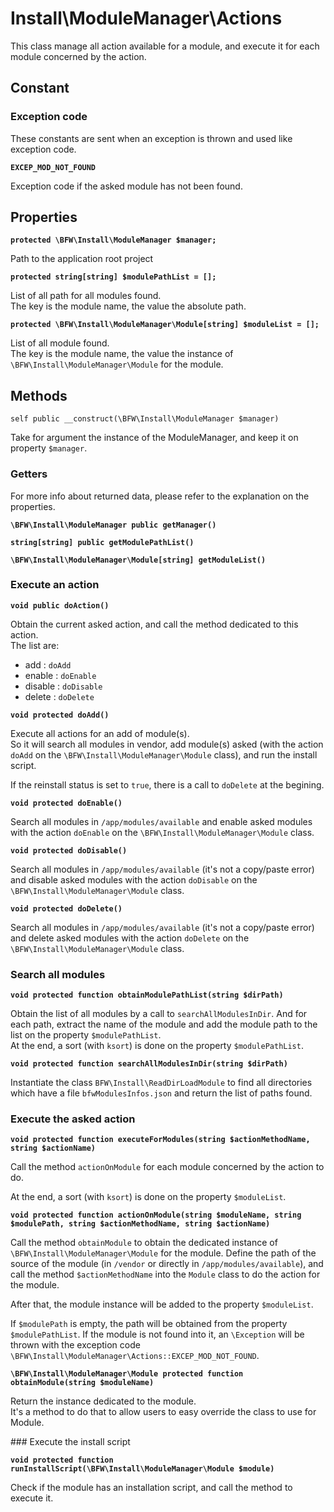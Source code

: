 # Install\ModuleManager\Actions

This class manage all action available for a module, and execute it for each module concerned by the action.

## Constant

### Exception code

These constants are sent when an exception is thrown and used like exception code.

__`EXCEP_MOD_NOT_FOUND`__

Exception code if the asked module has not been found.

## Properties

__`protected \BFW\Install\ModuleManager $manager;`__

Path to the application root project

__`protected string[string] $modulePathList = [];`__

List of all path for all modules found.  
The key is the module name, the value the absolute path.

__`protected \BFW\Install\ModuleManager\Module[string] $moduleList = [];`__

List of all module found.  
The key is the module name, the value the instance of `\BFW\Install\ModuleManager\Module` for the module.

## Methods

`self public __construct(\BFW\Install\ModuleManager $manager)`

Take for argument the instance of the ModuleManager, and keep it on property `$manager`.

### Getters

For more info about returned data, please refer to the explanation on the properties.

__`\BFW\Install\ModuleManager public getManager()`__

__`string[string] public getModulePathList()`__

__`\BFW\Install\ModuleManager\Module[string] getModuleList()`__

### Execute an action

__`void public doAction()`__

Obtain the current asked action, and call the method dedicated to this action.  
The list are:

* add : `doAdd`
* enable : `doEnable`
* disable : `doDisable`
* delete : `doDelete`

__`void protected doAdd()`__

Execute all actions for an add of module(s).  
So it will search all modules in vendor, add module(s) asked (with the action `doAdd` on the `\BFW\Install\ModuleManager\Module` class), and run the install script.

If the reinstall status is set to `true`, there is a call to `doDelete` at the begining.

__`void protected doEnable()`__

Search all modules in `/app/modules/available` and enable asked modules with the action `doEnable` on the `\BFW\Install\ModuleManager\Module` class.

__`void protected doDisable()`__

Search all modules in `/app/modules/available` (it's not a copy/paste error) and disable asked modules with the action `doDisable` on the `\BFW\Install\ModuleManager\Module` class.

__`void protected doDelete()`__

Search all modules in `/app/modules/available` (it's not a copy/paste error) and delete asked modules with the action `doDelete` on the `\BFW\Install\ModuleManager\Module` class.

### Search all modules

__`void protected function obtainModulePathList(string $dirPath)`__

Obtain the list of all modules by a call to `searchAllModulesInDir`. And for each path, extract the name of the module and add the module path to the list on the property `$modulePathList`.  
At the end, a sort (with `ksort`) is done on the property `$modulePathList`.

__`void protected function searchAllModulesInDir(string $dirPath)`__

Instantiate the class `BFW\Install\ReadDirLoadModule` to find all directories which have a file `bfwModulesInfos.json` and return the list of paths found.

### Execute the asked action

__`void protected function executeForModules(string $actionMethodName, string $actionName)`__

Call the method `actionOnModule` for each module concerned by the action to do.

At the end, a sort (with `ksort`) is done on the property `$moduleList`.

__`void protected function actionOnModule(string $moduleName, string $modulePath, string $actionMethodName, string $actionName)`__

Call the method `obtainModule` to obtain the dedicated instance of `\BFW\Install\ModuleManager\Module` for the module. Define the path of the source of the module (in `/vendor` or directly in `/app/modules/available`), and call the method `$actionMethodName` into the `Module` class to do the action for the module.

After that, the module instance will be added to the property `$moduleList`.

If `$modulePath` is empty, the path will be obtained from the property `$modulePathList`. If the module is not found into it, an `\Exception` will be thrown with the exception code `\BFW\Install\ModuleManager\Actions::EXCEP_MOD_NOT_FOUND`.

__`\BFW\Install\ModuleManager\Module protected function obtainModule(string $moduleName)`__

Return the instance dedicated to the module.  
It's a method to do that to allow users to easy override the class to use for Module.

### Execute the install script

__`void protected function runInstallScript(\BFW\Install\ModuleManager\Module $module)`__

Check if the module has an installation script, and call the method to execute it.
